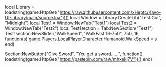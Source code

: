 local Library = loadstring(game:HttpGet("https://raw.githubusercontent.com/xHeptc/Kavo-UI-Library/main/source.lua"))()
local Window = Library.CreateLib("Test Gui", "Midnight")
local Test1 = Window:NewTab("Test1")
local Test2 = Window:NewTab("Test2")
local Test1section = Tab:NewSection("Test1")
Test1section:NewSlider("WalkSpeed", "WalkFast 16-750", 750, 16, function(s)
    game.Players.LocalPlayer.Character.Humanoid.WalkSpeed = s
end)

Section:NewButton("Give Sword", "You get a sword......", function()
    loadstring(game:HttpGet("https://pastebin.com/raw/mhxekj7V"))()
end)





